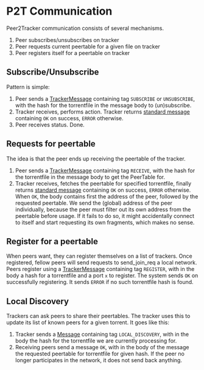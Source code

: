 # P2T Communication
Peer2Tracker communication consists of several mechanisms.

 1. Peer subscribes/unsubscribes on tracker
 2. Peer requests current peertable for a given file on tracker
 3. Peer registers itself for a peertable on tracker

## Subscribe/Unsubscribe
Pattern is simple:
 1. Peer sends a [TrackerMessage](/src/shared/connection/message/tracker/message.h) containing tag `SUBSCRIBE` or `UNSUBSCRIBE`, with the hash for the torrentfile in the message body to (un)subscribe.
 2. Tracker receives, performs action. Tracker returns [standard message](/src/shared/connection/message/message.h) containing `OK` on success, `ERROR` otherwise.
 3. Peer receives status. Done.

## Requests for peertable
The idea is that the peer ends up receiving the peertable of the tracker.
 1. Peer sends a [TrackerMessage](/src/shared/connection/message/tracker/message.h) containing tag `RECEIVE`, with the hash for the torrentfile in the message body to get the PeerTable for.
 2. Tracker receives, fetches the peertable for specified torrentfile, finally returns [standard message](/src/shared/connection/message/message.h) containing `OK` on success, `ERROR` otherwise. 
 When `OK`, the body contains first the address of the peer, followed by the requested peertable.
 We send the (global) address of the peer individually, because the peer must filter out its own address from the peertable before usage.
 If it fails to do so, it might accidentally connect to itself and start requesting its own fragments, which makes no sense.


## Register for a peertable
When peers want, they can register themselves on a list of trackers.
Once registered, fellow peers will send requests to send_join_req a local network.
Peers register using a [TrackerMessage](/src/shared/connection/message/tracker/message.h) containing tag `REGISTER`, with in the body a hash for a torrentfile and a port `x` to register.
The system sends `OK` on successfully registering.
It sends `ERROR` if no such torrentfile hash is found.

## Local Discovery
Trackers can ask peers to share their peertables. The tracker uses this to update its list of known peers for a given torrent.
It goes like this:
 1. Tracker sends a [Message](/src/shared/connection/message/message.h) containing tag `LOCAL_DISCOVERY`, with in the body the hash for the torrentfile we are currently processing for.
 2. Receiving peers send a message `OK`, with in the body of the message the requested peertable for torrentfile for given hash. If the peer no longer participates in the network, it does not send back anything.